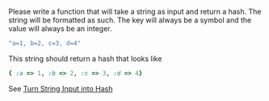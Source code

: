 Please write a function that will take a string as input and return a hash. The string will be formatted as such. The key will always be a symbol and the value will always be an integer.

```ruby
"a=1, b=2, c=3, d=4"
```

This string should return a hash that looks like

```ruby
{ :a => 1, :b => 2, :c => 3, :d => 4}
```

See [Turn String Input into Hash](http://www.codewars.com/kata/52180ce6f626d55cf8000071/train/ruby)
